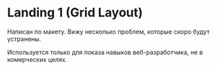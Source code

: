 # Landing 1 (Grid Layout)

Написан по макету. Вижу несколько проблем, которые скоро будут устранены.

Используется только для показа навыков веб-разработчика, не в комерческих целях.
